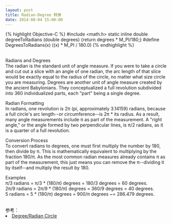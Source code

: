 ```yaml
---
layout: post
title: Radian-Degree 转换
date: 2014-08-04 15:00:00
---
```


{% highlight Objective-C %}
#include <math.h>
static inline double degreeToRadians (double degrees) {return degrees * M_PI/180;}
#define DegreesToRadians(x) ((x) * M_PI / 180.0)
{% endhighlight %}

<br/>
Radians and Degrees<br/>
The radian is the standard unit of angle measure. If you were to take a circle and cut out a slice with an angle of one radian, the arc length of that slice would be exactly equal to the radius of the circle, no matter what size circle you are measuring. Degrees are another unit of angle measure created by the ancient Babylonians. They conceptualized a full revolution subdivided into 360 individualized parts, each "part" being a single degree.

Radian Formatting<br/>
In radians, one revolution is 2π (pi, approximately 3.14159) radians, because a full circle's arc length--or circumference--is 2π * its radius. As a result, many angle measurements include π as part of the measurement. A "right angle," or the angle formed by two perpendicular lines, is π/2 radians, as it is a quarter of a full revolution.

Conversion Process<br/>
To convert radians to degrees, one must first multiply the number by 180, then divide by π. This is mathematically equivalent to multiplying by the fraction 180/π. As the most common radian measures already contains π as part of the measurement, this just means you can remove the π--dividing it by itself--and multiply the result by 180.

Examples<br/>
π/3 radians = π/3 * (180/π) degrees = 180/3 degrees = 60 degrees.<br/>
2π/9 radians = 2π/9 * (180/π) degrees = 360/9 degrees = 40 degrees.<br/>
5 radians = 5 * (180/π) degrees = 900/π degrees ~= 286.479 degrees.<br/>

<br/>
参考：
<br/>
<li>
  <a href="http://math.rice.edu/~pcmi/sphere/drg_txt.html" rel="external nofollow" target="_blank" class="muted">Degree/Radian Circle</a>
</li>
